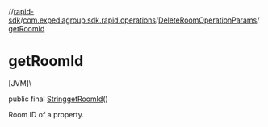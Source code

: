 //[rapid-sdk](../../../index.md)/[com.expediagroup.sdk.rapid.operations](../index.md)/[DeleteRoomOperationParams](index.md)/[getRoomId](get-room-id.md)

# getRoomId

[JVM]\

public final [String](https://docs.oracle.com/javase/8/docs/api/java/lang/String.html)[getRoomId](get-room-id.md)()

Room ID of a property.<br>
